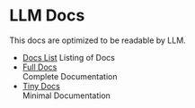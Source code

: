 # LLM Docs

This docs are optimized to be readable by LLM.

- [Docs List](./llms.txt)
  Listing of Docs
- [Full Docs](./llms-full.txt)  
   Complete Documentation
- [Tiny Docs](./llms.txt)  
   Minimal Documentation
